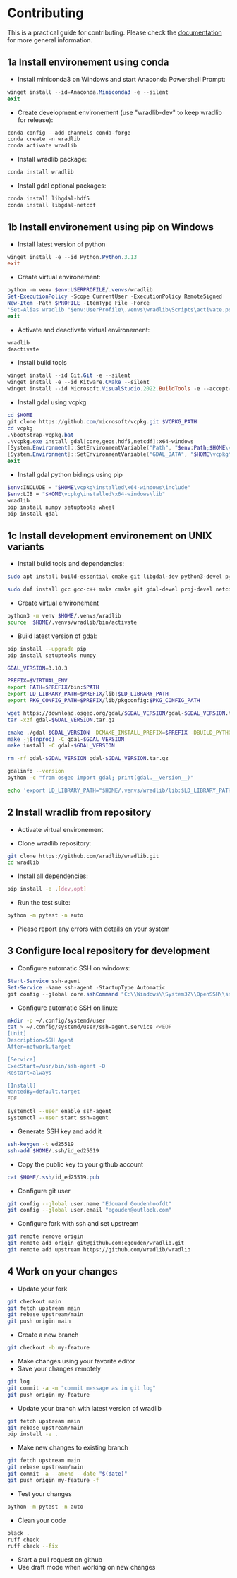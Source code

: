 
# Contributing

This is a practical guide for contributing. Please check the [documentation](docs/dev_guide.md) for more general information.

## 1a Install environement using conda
- Install miniconda3 on Windows and start Anaconda Powershell Prompt:
``` powershell
winget install --id=Anaconda.Miniconda3 -e --silent
exit
```
- Create development environement (use "wradlib-dev" to keep wradlib for release):
```powershell
conda config --add channels conda-forge
conda create -n wradlib
conda activate wradlib
```
- Install wradlib package:
```bash
conda install wradlib
```
- Install gdal optional packages:
```bash
conda install libgdal-hdf5
conda install libgdal-netcdf
```

## 1b Install environement using pip on Windows

- Install latest version of python
``` powershell
winget install -e --id Python.Python.3.13
exit
```
- Create virtual environement:
``` powershell
python -m venv $env:USERPROFILE/.venvs/wradlib
Set-ExecutionPolicy -Scope CurrentUser -ExecutionPolicy RemoteSigned
New-Item -Path $PROFILE -ItemType File -Force
'Set-Alias wradlib "$env:UserProfile\.venvs\wradlib\Scripts\activate.ps1"' | Out-File -Append $PROFILE
exit
```
- Activate and deactivate virtual environement:
``` powershell
wradlib
deactivate
```

- Install build tools
``` powershell
winget install --id Git.Git -e --silent
winget install -e --id Kitware.CMake --silent
winget install --id Microsoft.VisualStudio.2022.BuildTools -e --accept-package-agreements --accept-source-agreements --override "--quiet --add Microsoft.VisualStudio.Workload.VCTools --includeRecommended"
```
- Install gdal using vcpkg
``` powershell
cd $HOME
git clone https://github.com/microsoft/vcpkg.git $VCPKG_PATH
cd vcpkg
.\bootstrap-vcpkg.bat
.\vcpkg.exe install gdal[core,geos,hdf5,netcdf]:x64-windows
[System.Environment]::SetEnvironmentVariable("Path", "$env:Path;$HOME\vcpkg\installed\x64-windows\bin", [System.EnvironmentVariableTarget]::User)
[System.Environment]::SetEnvironmentVariable("GDAL_DATA", "$HOME\vcpkg\installed\x64-windows\share\gdal", [System.EnvironmentVariableTarget]::User)
exit
```

- Install gdal python bidings using pip
``` bash
$env:INCLUDE = "$HOME\vcpkg\installed\x64-windows\include"
$env:LIB = "$HOME\vcpkg\installed\x64-windows\lib"
wradlib
pip install numpy setuptools wheel
pip install gdal
```
## 1c Install development environement on UNIX variants

- Install build tools and dependencies:

``` bash
sudo apt install build-essential cmake git libgdal-dev python3-devel python3-pip python3-venv swig wget
```

``` bash
sudo dnf install gcc gcc-c++ make cmake git gdal-devel proj-devel netcdf-devel hdf5-devel python3-devel python3-pip python3-virtualenv swig wget
```

- Create virtual environement
``` bash
python3 -m venv $HOME/.venvs/wradlib
source  $HOME/.venvs/wradlib/bin/activate
```

- Build latest version of gdal:
``` bash
pip install --upgrade pip
pip install setuptools numpy

GDAL_VERSION=3.10.3

PREFIX=$VIRTUAL_ENV
export PATH=$PREFIX/bin:$PATH
export LD_LIBRARY_PATH=$PREFIX/lib:$LD_LIBRARY_PATH
export PKG_CONFIG_PATH=$PREFIX/lib/pkgconfig:$PKG_CONFIG_PATH

wget https://download.osgeo.org/gdal/$GDAL_VERSION/gdal-$GDAL_VERSION.tar.gz
tar -xzf gdal-$GDAL_VERSION.tar.gz

cmake ./gdal-$GDAL_VERSION -DCMAKE_INSTALL_PREFIX=$PREFIX -DBUILD_PYTHON_BINDINGS=ON
make -j$(nproc) -C gdal-$GDAL_VERSION
make install -C gdal-$GDAL_VERSION

rm -rf gdal-$GDAL_VERSION gdal-$GDAL_VERSION.tar.gz

gdalinfo --version
python -c "from osgeo import gdal; print(gdal.__version__)"

echo 'export LD_LIBRARY_PATH="$HOME/.venvs/wradlib/lib:$LD_LIBRARY_PATH"' >> ~/.bashrc
```

## 2 Install wradlib from repository

- Activate virtual environement

- Clone wradlib repository:
``` bash
git clone https://github.com/wradlib/wradlib.git
cd wradlib
```
- Install all dependencies:
``` bash
pip install -e .[dev,opt]
```
- Run the test suite:
``` bash
python -m pytest -n auto
```
- Please report any errors with details on your system

## 3 Configure local repository for development

- Configure automatic SSH on windows:
```powershell
Start-Service ssh-agent
Set-Service -Name ssh-agent -StartupType Automatic
git config --global core.sshCommand "C:\\Windows\\System32\\OpenSSH\\ssh.exe"
```

- Configure automatic SSH on linux:
```bash
mkdir -p ~/.config/systemd/user
cat > ~/.config/systemd/user/ssh-agent.service <<EOF
[Unit]
Description=SSH Agent
After=network.target

[Service]
ExecStart=/usr/bin/ssh-agent -D
Restart=always

[Install]
WantedBy=default.target
EOF

systemctl --user enable ssh-agent
systemctl --user start ssh-agent
```

- Generate SSH key and add it
```bash
ssh-keygen -t ed25519
ssh-add $HOME/.ssh/id_ed25519
```

- Copy the public key to your github account
``` powershell
cat $HOME/.ssh/id_ed25519.pub
```

- Configure git user
```bash
git config --global user.name "Edouard Goudenhoofdt"
git config --global user.email "egouden@outlook.com"
```

- Configure fork with ssh and set upstream
```bash
git remote remove origin
git remote add origin git@github.com:egouden/wradlib.git
git remote add upstream https://github.com/wradlib/wradlib
```

## 4 Work on your changes

- Update your fork
``` bash
git checkout main
git fetch upstream main
git rebase upstream/main
git push origin main
```
- Create a new branch
```bash
git checkout -b my-feature
```
- Make changes using your favorite editor
- Save your changes remotely
```bash
git log
git commit -a -m "commit message as in git log"
git push origin my-feature
```
- Update your branch with latest version of wradlib
```bash
git fetch upstream main
git rebase upstream/main
pip install -e .
```
- Make new changes to existing branch
```bash
git fetch upstream main
git rebase upstream/main
git commit -a --amend --date "$(date)"
git push origin my-feature -f
```
- Test your changes
```bash
python -m pytest -n auto
```
- Clean your code
```bash
black .
ruff check
ruff check --fix
```
- Start a pull request on github
- Use draft mode when working on new changes
